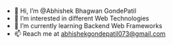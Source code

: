 - 👋 Hi, I’m @Abhishek Bhagwan GondePatil 
- 👀 I’m interested in different Web Technologies
- 🌱 I’m currently learning Backend Web Frameworks
- 📫 Reach me at abhishekgondepatil073@gmail.com

<!---
PatilAbhishek11/PatilAbhishek11 is a ✨ special ✨ repository because its `README.md` (this file) appears on your GitHub profile.
You can click the Preview link to take a look at your changes.
--->
